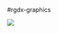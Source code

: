#rgdx-graphics

[![](https://img.shields.io/badge/JDK-8-green.svg)](https://www.oracle.com/java/technologies/javase/javase-jdk8-downloads.html)